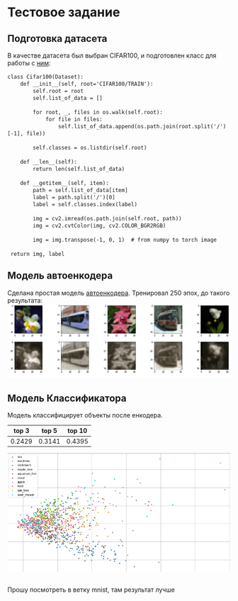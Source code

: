 # Тестовое задание
## Подготовка датасета
В качестве датасета был выбран CIFAR100, и подготовлен класс для работы с [ним](dataset.py):
```
class Cifar100(Dataset):  
    def __init__(self, root='CIFAR100/TRAIN'):  
        self.root = root  
        self.list_of_data = []  
  
        for root, _, files in os.walk(self.root):  
            for file in files:  
                self.list_of_data.append(os.path.join(root.split('/')[-1], file))  
  
        self.classes = os.listdir(self.root)  
  
    def __len__(self):  
        return len(self.list_of_data)  
  
    def __getitem__(self, item):  
        path = self.list_of_data[item]  
        label = path.split('/')[0]  
        label = self.classes.index(label)  
  
        img = cv2.imread(os.path.join(self.root, path))  
        img = cv2.cvtColor(img, cv2.COLOR_BGR2RGB)  
  
        img = img.transpose(-1, 0, 1)  # from numpy to torch image  
  
 return img, label
```

## Модель автоенкодера
Сделана простая модель [автоенкодера](model.py). Тренировал 250 эпох, до такого результата:
![ae_result.png](images/ae_result.png)

## Модель Классификатора
Модель классифицирует объекты после енкодера. 

|top 3 | top 5 | top 10 |
--- | --- | ---
|0.2429|0.3141 |0.4395|

![ae_result.png](images/two-dimensional.png)

## 


Прошу посмотреть в ветку mnist, там результат лучше
